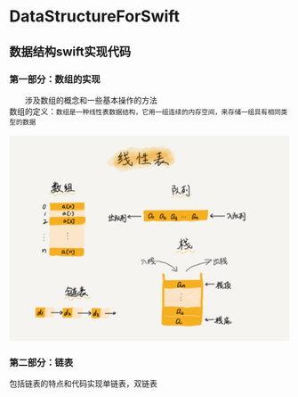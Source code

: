 # DataStructureForSwift

## 数据结构swift实现代码

### 第一部分：数组的实现

&emsp;&emsp;涉及数组的概念和一些基本操作的方法<br/>
数组的定义：`数组是一种线性表数据结构，它用一组连续的内存空间，来存储一组具有相同类型的数据`<br/>
<br/>
![Image text](https://github.com/tongyangsheng/DataStructureForSwift/blob/master/show-img/show1.jpg)

### 第二部分：链表

包括链表的特点和代码实现单链表，双链表
